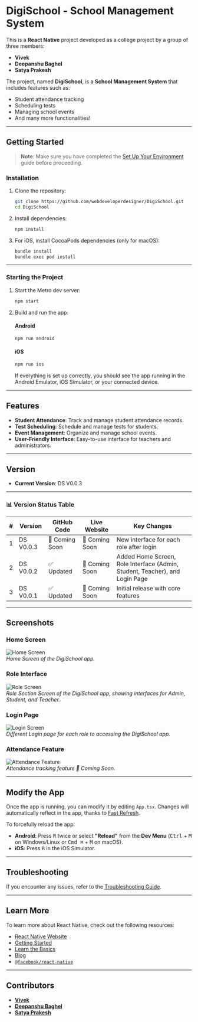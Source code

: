 # DigiSchool - School Management System

This is a **React Native** project developed as a college project by a group of three members:  
- **Vivek**  
- **Deepanshu Baghel**  
- **Satya Prakesh**

The project, named **DigiSchool**, is a **School Management System** that includes features such as:  
- Student attendance tracking  
- Scheduling tests  
- Managing school events  
- And many more functionalities!

---

## Getting Started

> **Note**: Make sure you have completed the [Set Up Your Environment](https://reactnative.dev/docs/set-up-your-environment) guide before proceeding.

### Installation

1. Clone the repository:
   ```sh
   git clone https://github.com/webdeveloperdesigner/DigiSchool.git
   cd DigiSchool
   ```

2. Install dependencies:
   ```sh
   npm install
   ```

3. For iOS, install CocoaPods dependencies (only for macOS):
   ```sh
   bundle install
   bundle exec pod install
   ```

---

### Starting the Project

1. Start the Metro dev server:
   ```sh
   npm start
   ```

2. Build and run the app:

   #### Android
   ```sh
   npm run android
   ```

   #### iOS
   ```sh
   npm run ios
   ```

   If everything is set up correctly, you should see the app running in the Android Emulator, iOS Simulator, or your connected device.

---

## Features

- **Student Attendance**: Track and manage student attendance records.  
- **Test Scheduling**: Schedule and manage tests for students.  
- **Event Management**: Organize and manage school events.  
- **User-Friendly Interface**: Easy-to-use interface for teachers and administrators.  

---

## Version

- **Current Version**: DS V0.0.3

---

### 📊 Version Status Table

| #   | Version       | GitHub Code       | Live Website       | Key Changes                                                                 |
|-----|---------------|-------------------|--------------------|------------------------------------------------------------------------------|
| 1   | DS V0.0.3     | 🔄 Coming Soon    | 🔄 Coming Soon     | New interface for each role after login                                     |
| 2   | DS V0.0.2     | ✅ Updated        | 🔄 Coming Soon     | Added Home Screen, Role Interface (Admin, Student, Teacher), and Login Page |
| 3   | DS V0.0.1     | ✅ Updated        | 🔄 Coming Soon     | Initial release with core features                                          |

---

## Screenshots

### Home Screen
![Home Screen](./src/assets/Home%20Screen.jpg)  
*Home Screen of the DigiSchool app.*

### Role Interface
![Role Screen](./src/assets/Role.jpg)  
*Role Section Screen of the DigiSchool app, showing interfaces for Admin, Student, and Teacher.*

### Login Page
![Login Screen](./src/assets/Login%20Screen.jpg)  
*Different Login page for each role to accessing the DigiSchool app.*

### Attendance Feature
![Attendance Feature](path/to/attendance-feature.png)  
*Attendance tracking feature 🔄 Coming Soon.*

---

## Modify the App

Once the app is running, you can modify it by editing `App.tsx`. Changes will automatically reflect in the app, thanks to [Fast Refresh](https://reactnative.dev/docs/fast-refresh).

To forcefully reload the app:  
- **Android**: Press <kbd>R</kbd> twice or select **"Reload"** from the **Dev Menu** (<kbd>Ctrl</kbd> + <kbd>M</kbd> on Windows/Linux or <kbd>Cmd ⌘</kbd> + <kbd>M</kbd> on macOS).  
- **iOS**: Press <kbd>R</kbd> in the iOS Simulator.

---

## Troubleshooting

If you encounter any issues, refer to the [Troubleshooting Guide](https://reactnative.dev/docs/troubleshooting).

---

## Learn More

To learn more about React Native, check out the following resources:

- [React Native Website](https://reactnative.dev)  
- [Getting Started](https://reactnative.dev/docs/environment-setup)  
- [Learn the Basics](https://reactnative.dev/docs/getting-started)  
- [Blog](https://reactnative.dev/blog)  
- [`@facebook/react-native`](https://github.com/facebook/react-native)  

---

## Contributors

- **[Vivek](https://github.com/webdeveloperdesigner)**  
- **[Deepanshu Baghel](https://github.com/Deepanshu-Baghel)**  
- **[Satya Prakesh](https://github.com/satyaprakash148)**
